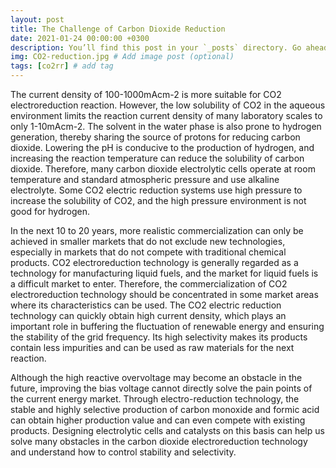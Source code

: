 ```yaml
---
layout: post
title: The Challenge of Carbon Dioxide Reduction
date: 2021-01-24 00:00:00 +0300
description: You’ll find this post in your `_posts` directory. Go ahead and edit it and re-build the site to see your changes. # Add post description (optional)
img: CO2-reduction.jpg # Add image post (optional)
tags: [co2rr] # add tag
---
```

The current density of 100-1000mAcm-2 is more suitable for CO2 electroreduction reaction. However, the low solubility of CO2 in the aqueous environment limits the reaction current density of many laboratory scales to only 1-10mAcm-2. The solvent in the water phase is also prone to hydrogen generation, thereby sharing the source of protons for reducing carbon dioxide. Lowering the pH is conducive to the production of hydrogen, and increasing the reaction temperature can reduce the solubility of carbon dioxide. Therefore, many carbon dioxide electrolytic cells operate at room temperature and standard atmospheric pressure and use alkaline electrolyte. Some CO2 electric reduction systems use high pressure to increase the solubility of CO2, and the high pressure environment is not good for hydrogen.

In the next 10 to 20 years, more realistic commercialization can only be achieved in smaller markets that do not exclude new technologies, especially in markets that do not compete with traditional chemical products. CO2 electroreduction technology is generally regarded as a technology for manufacturing liquid fuels, and the market for liquid fuels is a difficult market to enter. Therefore, the commercialization of CO2 electroreduction technology should be concentrated in some market areas where its characteristics can be used. The CO2 electric reduction technology can quickly obtain high current density, which plays an important role in buffering the fluctuation of renewable energy and ensuring the stability of the grid frequency. Its high selectivity makes its products contain less impurities and can be used as raw materials for the next reaction.

Although the high reactive overvoltage may become an obstacle in the future, improving the bias voltage cannot directly solve the pain points of the current energy market. Through electro-reduction technology, the stable and highly selective production of carbon monoxide and formic acid can obtain higher production value and can even compete with existing products. Designing electrolytic cells and catalysts on this basis can help us solve many obstacles in the carbon dioxide electroreduction technology and understand how to control stability and selectivity.
